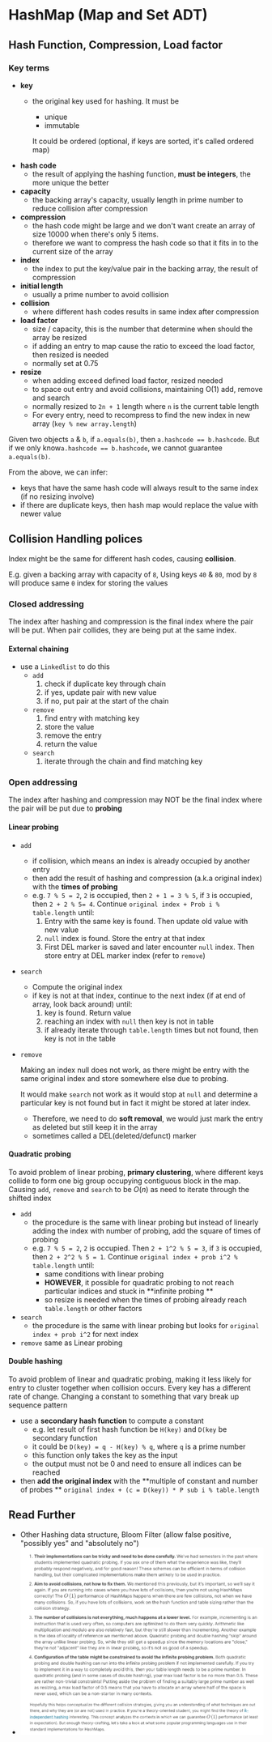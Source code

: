 # HashMap (Map and Set ADT)

## Hash Function, Compression, Load factor

### Key terms

- **key**
    - the original key used for hashing. It must be
        - unique
        - immutable

      It could be ordered (optional, if keys are sorted, it's called ordered map)
- **hash code**
    - the result of applying the hashing function, **must be integers**, the more unique the better
- **capacity**
    - the backing array's capacity, usually length in prime number to reduce collision after compression
- **compression**
    - the hash code might be large and we don't want create an array of size 10000 when there's only 5 items.
    - therefore we want to compress the hash code so that it fits in to the current size of the array
- **index**
    - the index to put the key/value pair in the backing array, the result of compression
- **initial length**
    - usually a prime number to avoid collision
- **collision**
    - where different hash codes results in same index after compression
- **load factor**
    - size / capacity, this is the number that determine when should the array be resized
    - if adding an entry to map cause the ratio to exceed the load factor, then resized is needed
    - normally set at 0.75
- **resize**
    - when adding exceed defined load factor, resized needed
    - to space out entry and avoid collisions, maintaining O(1) add, remove and search
    - normally resized to `2n + 1` length where `n` is the current table length
    - For every entry, need to recompress to find the new index in new array (`key % new array.length`)

Given two objects `a` & `b`, if `a.equals(b)`, then `a.hashcode == b.hashcode`. But if we only
know`a.hashcode == b.hashcode`, we cannot guarantee `a.equals(b)`.

From the above, we can infer:

- keys that have the same hash code will always result to the same index (if no resizing involve)
- if there are duplicate keys, then hash map would replace the value with newer value

## Collision Handling polices

Index might be the same for different hash codes, causing **collision**.

E.g. given a backing array with capacity of `8`, Using keys `40` & `80`, mod by `8` will produce same `0` index for
storing the values

### Closed addressing

The index after hashing and compression is the final index where the pair will be put. When pair collides, they are
being put at the same index.

#### External chaining

- use a `Linkedlist` to do this
    - `add`
        1. check if duplicate key through chain
        2. if yes, update pair with new value
        3. if no, put pair at the start of the chain
    - `remove`
        1. find entry with matching key
        2. store the value
        3. remove the entry
        4. return the value
    - `search`
        1. iterate through the chain and find matching key

### Open addressing

The index after hashing and compression may NOT be the final index where the pair will be put due to **probing**

#### Linear probing

- `add`
    - if collision, which means an index is already occupied by another entry
    - then add the result of hashing and compression (a.k.a original index) with the **times of probing**
    - e.g. `7 % 5 = 2`, `2` is occupied, then `2 + 1 = 3 % 5`, if `3` is occupied, then `2 + 2 % 5= 4`.
      Continue `original index + Prob i % table.length` until:
        1. Entry with the same key is found. Then update old value with new value
        2. `null` index is found. Store the entry at that index
        3. First DEL marker is saved and later encounter `null` index. Then store entry at DEL marker index (refer
           to `remove`)
- `search`
    - Compute the original index
    - if key is not at that index, continue to the next index (if at end of array, look back around) until:
        1. key is found. Return value
        2. reaching an index with `null` then key is not in table
        3. if already iterate through `table.length` times but not found, then key is not in the table
- `remove`

  Making an index null does not work, as there might be entry with the same original index and store somewhere else due
  to probing.<br/>

  It would make `search` not work as it would stop at `null` and determine a particular key is not found but in fact it
  might be stored at later index.

    - Therefore, we need to do **soft removal**, we would just mark the entry as deleted but still keep it in the array
    - sometimes called a DEL(deleted/defunct) marker

#### Quadratic probing

To avoid problem of linear probing, **primary clustering**, where different keys collide to form one big group occupying
contiguous block in the map. Causing `add`, `remove` and `search` to be $O(n)$ as need to iterate through the shifted
index

- `add`
    - the procedure is the same with linear probing but instead of linearly adding the index with number of probing, add
      the square of times of probing
    - e.g. `7 % 5 = 2`, `2` is occupied. Then `2 + 1^2 % 5 = 3`, if `3` is occupied, then `2 + 2^2 % 5 = 1`.
      Continue `original index + prob i^2 % table.length` until:
        - same conditions with linear probing
        - **HOWEVER**, it possible for quadratic probing to not reach particular indices and stuck in **infinite probing
          **
        - so resize is needed when the times of probing already reach `table.length` or other factors
- `search`
    - the procedure is the same with linear probing but looks for `original index + prob i^2` for next index
- `remove` same as Linear probing

#### Double hashing

To avoid problem of linear and quadratic probing, making it less likely for entry to cluster together when collision
occurs. Every key has a different rate of change. Changing a constant to something that vary break up sequence pattern

- use a **secondary hash function** to compute a constant
    - e.g. let result of first hash function be `H(key)` and `D(key` be secondary function
    - it could be `D(key) = q - H(key) % q`, where `q` is a prime number
    - this function only takes the key as the input
    - the output must not be 0 and need to ensure all indices can be reached
- then **add the original index** with the **multiple of constant and number of probes
  ** `original index + (c = D(key)) * P sub i % table.length`

## Read Further

- Other Hashing data structure, Bloom Filter (allow false positive, "possibly yes" and "absolutely no")
- ![notes](resources/hashmap-collision-note.png)